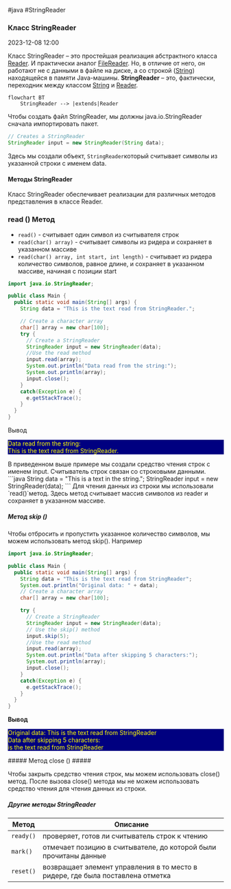 #java #StringReader  

### Класс StringReader ###

2023-12-08 12:00

Класс StringReader – это простейшая реализация абстрактного класса [Reader](Reader). И практически аналог [FileReader](FileReader). Но, в отличие от него, он работают не с данными в файле на диске, а со строкой ([String](String)) находящейся в памяти Java-машины. **StringReader** – это, фактически, переходник между классом [String](String) и [Reader](Reader).
```mermaid
flowchart BT
    StringReader --> |extends|Reader
```
Чтобы создать файл StringReader, мы должны java.io.StringReader сначала импортировать пакет.
```java
// Creates a StringReader 
StringReader input = new StringReader(String data); 
```
Здесь мы создали объект, `StringReader`который считывает символы из указанной строки с именем data.
#### Методы StringReader ####

Класс StringReader обеспечивает реализации для различных методов представления в классе Reader.

### read () Метод

- `read()` - считывает один символ из считывателя строк
- `read(char() array)` - считывает символы из ридера и сохраняет в указанном массиве
- `read(char() array, int start, int length)` - считывает из ридера количество символов, равное длине, и сохраняет в указанном массиве, начиная с позиции start

```java
import java.io.StringReader;

public class Main {
  public static void main(String[] args) {
    String data = "This is the text read from StringReader.";

    // Create a character array
    char[] array = new char[100];
    try {
      // Create a StringReader
      StringReader input = new StringReader(data);
      //Use the read method
      input.read(array);
      System.out.println("Data read from the string:");
      System.out.println(array);
      input.close();
    }
    catch(Exception e) {
      e.getStackTrace();
    }
  }
}
```
Вывод
<p style="background-color: navy; color: yellow">Data read from the string:<br>
This is the text read from StringReader.</p>
В приведенном выше примере мы создали средство чтения строк с именем input. Считыватель строк связан со строковыми данными.
```java
String data = "This is a text in the string."; 
StringReader input = new StringReader(data);
```
Для чтения данных из строки мы использовали `read()`метод. Здесь метод считывает массив символов из reader и сохраняет в указанном массиве.

##### Метод skip ()  #####

Чтобы отбросить и пропустить указанное количество символов, мы можем использовать метод skip(). Например
```java
import java.io.StringReader;

public class Main {
  public static void main(String[] args) {
    String data = "This is the text read from StringReader";
    System.out.println("Original data: " + data);
    // Create a character array
    char[] array = new char[100];

    try {
      // Create a StringReader
      StringReader input = new StringReader(data);
      // Use the skip() method
      input.skip(5);
      //Use the read method
      input.read(array);
      System.out.println("Data after skipping 5 characters:");
      System.out.println(array);
      input.close();
    }
    catch(Exception e) {
      e.getStackTrace();
    }
  }
}
```
**Вывод**
<p style="background-color: navy; color: yellow">Original data: This is the text read from StringReader<br>
Data after skipping 5 characters:<br>
is the text read from StringReader</p>
##### Метод close () #####

Чтобы закрыть средство чтения строк, мы можем использовать close() метод. После вызова close() метода мы не можем использовать средство чтения для чтения данных из строки.

##### Другие методы StringReader #####

|Метод|Описание|
|---|---|
|`ready()`|проверяет, готов ли считыватель строк к чтению|
|`mark()`|отмечает позицию в считывателе, до которой были прочитаны данные|
|`reset()`|возвращает элемент управления в то место в ридере, где была поставлена ​​отметка|